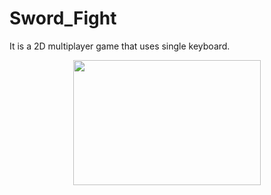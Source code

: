 # Sword_Fight
It is a 2D multiplayer game that uses single keyboard. 
<p align="center">
  <img width="300" height="200" src="Demo.gif">
</p>
